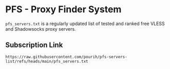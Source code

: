 # PFS - Proxy Finder System

`pfs_servers.txt` is a regularly updated list of tested and ranked free VLESS and Shadowsocks proxy servers.

## Subscription Link

`https://raw.githubusercontent.com/pourih/pfs-servers-list/refs/heads/main/pfs_servers.txt`
